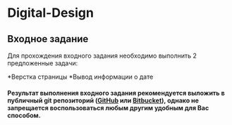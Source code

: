 # Digital-Design

## Входное задание

Для прохождения входного задания необходимо выполнить 2 предложенные задачи:

*Верстка страницы
*Вывод информации о дате

#### Результат выполнения входного задания рекомендуется выложить в публичный git репозиторий ([GitHub](https://github.com) или [Bitbucket](bitbucket.org)), однако не запрещается воспользоваться любым другим удобным для Вас способом.
